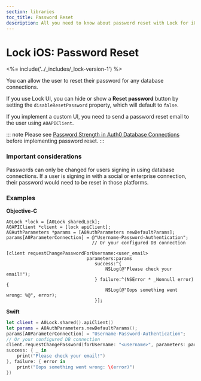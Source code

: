 ```yaml
---
section: libraries
toc_title: Password Reset
description: All you need to know about password reset with Lock for iOS.
---
```


# Lock iOS: Password Reset

<%= include('../_includes/_lock-version-1') %>

You can allow the user to reset their password for any database connections.

If you use Lock UI, you can hide or show a **Reset password** button by setting the `disableResetPassword` property, which will default to `false`.

If you implement a custom UI, you need to send a password reset email to the user using `A0APIClient`.

::: note
Please see [Password Strength in Auth0 Database Connections](/connections/database/password-strength) before implementing password reset.
:::

### Important considerations

Passwords can only be changed for users signing in using database connections. If a user is signing in with a social or enterprise connection, their password would need to be reset in those platforms.

### Examples

**Objective-C**

```objc
A0Lock *lock = [A0Lock sharedLock];
A0APIClient *client = [lock apiClient];
A0AuthParameters *params = [A0AuthParameters newDefaultParams];
params[A0ParameterConnection] = @"Username-Password-Authentication";
                                // Or your configured DB connection

[client requestChangePasswordForUsername:<user_email>
                              parameters:params
                                 success:^{
                                     NSLog(@"Please check your email!");
                                 } failure:^(NSError * _Nonnull error) {
                                     NSLog(@"Oops something went wrong: %@", error);
                                 }];
```

**Swift**

```swift
let client = A0Lock.shared().apiClient()
let params = A0AuthParameters.newDefaultParams();
params[A0ParameterConnection] = "Username-Password-Authentication";
// Or your configured DB connection
client.requestChangePassword(forUsername: "<username>", parameters: params,
success: { _ in
    print("Please check your email!")
}, failure: { error in
    print("Oops something went wrong: \(error)")
})
```

